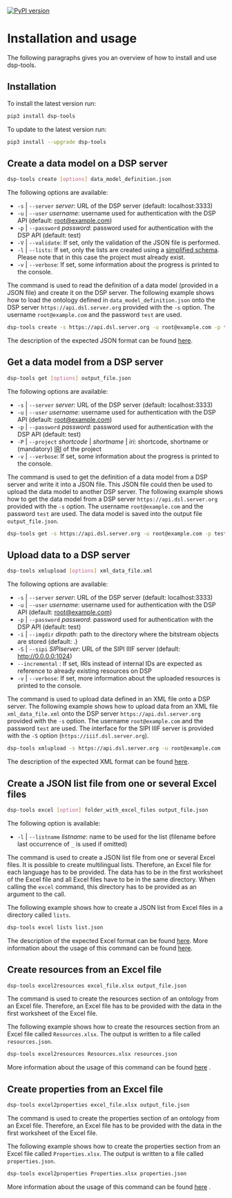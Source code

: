 [![PyPI version](https://badge.fury.io/py/dsp-tools.svg)](https://badge.fury.io/py/dsp-tools)

# Installation and usage

The following paragraphs gives you an overview of how to install and use dsp-tools.

## Installation

To install the latest version run:

```bash
pip3 install dsp-tools
```

To update to the latest version run:

```bash
pip3 install --upgrade dsp-tools
```

## Create a data model on a DSP server

```bash
dsp-tools create [options] data_model_definition.json
```

The following options are available:

- `-s` | `--server` _server_: URL of the DSP server (default: localhost:3333)
- `-u` | `--user` _username_: username used for authentication with the DSP API (default: root@example.com)
- `-p` | `--password` _password_: password used for authentication with the DSP API (default: test)
- `-V` | `--validate`: If set, only the validation of the JSON file is performed.
- `-l` | `--lists`: If set, only the lists are created using a [simplified schema](./dsp-tools-create.md#lists). Please
  note that in this case the project must already exist.
- `-v` | `--verbose`: If set, some information about the progress is printed to the console.

The command is used to read the definition of a data model (provided in a JSON file) and create it on the DSP server.
The following example shows how to load the ontology defined in `data_model_definition.json` onto the DSP
server `https://api.dsl.server.org` provided with the `-s` option. The username `root@example.com` and the password
`test` are used.

```bash
dsp-tools create -s https://api.dsl.server.org -u root@example.com -p test data_model_definition.json
```

The description of the expected JSON format can be found [here](./dsp-tools-create.md).

## Get a data model from a DSP server

```bash
dsp-tools get [options] output_file.json
```

The following options are available:

- `-s` | `--server` _server_: URL of the DSP server (default: localhost:3333)
- `-u` | `--user` _username_: username used for authentication with the DSP API (default: root@example.com)
- `-p` | `--password` _password_: password used for authentication with the DSP API (default: test)
- `-P` | `--project` _shortcode_ | _shortname_ | _iri_: shortcode, shortname or (mandatory)
  [IRI](https://en.wikipedia.org/wiki/Internationalized_Resource_Identifier) of the project
- `-v` | `--verbose`: If set, some information about the progress is printed to the console.

The command is used to get the definition of a data model from a DSP server and write it into a JSON file. This JSON
file could then be used to upload the data model to another DSP server. The following example shows how to get the data
model from a DSP server `https://api.dsl.server.org` provided with the `-s` option. The username `root@example.com` and
the password `test` are used. The data model is saved into the output file `output_file.json`.

```bash
dsp-tools get -s https://api.dsl.server.org -u root@example.com -p test -P my_project output_file.json
```

## Upload data to a DSP server

```bash
dsp-tools xmlupload [options] xml_data_file.xml
```

The following options are available:

- `-s` | `--server` _server_: URL of the DSP server (default: localhost:3333)
- `-u` | `--user` _username_: username used for authentication with the DSP API (default: root@example.com)
- `-p` | `--password` _password_: password used for authentication with the DSP API (default: test)
- `-i` | `--imgdir` _dirpath_: path to the directory where the bitstream objects are stored (default: .)
- `-S` | `--sipi` _SIPIserver_: URL of the SIPI IIIF server (default: http://0.0.0.0:1024)
- `--incremental` : If set, IRIs instead of internal IDs are expected as reference to already existing resources on DSP
- `-v` | `--verbose`: If set, more information about the uploaded resources is printed to the console.

The command is used to upload data defined in an XML file onto a DSP server. The following example shows how to upload
data from an XML file `xml_data_file.xml` onto the DSP server `https://api.dsl.server.org` provided with the `-s`
option. The username `root@example.com` and the password `test` are used. The interface for the SIPI IIIF server is
provided with the `-S`
option (`https://iiif.dsl.server.org`).

```bash
dsp-tools xmlupload -s https://api.dsl.server.org -u root@example.com -p test -S https://iiif.dsl.server.org xml_data_file.xml
```

The description of the expected XML format can be found [here](./dsp-tools-xmlupload.md).

## Create a JSON list file from one or several Excel files

```bash
dsp-tools excel [option] folder_with_excel_files output_file.json
```

The following option is available:

- `-l` | `--listname` _listname_: name to be used for the list (filename before last occurrence of `_` is used if
  omitted)

The command is used to create a JSON list file from one or several Excel files. It is possible to create multilingual
lists. Therefore, an Excel file for each language has to be provided. The data has to be in the first worksheet of the
Excel file and all Excel files have to be in the same directory. When calling the `excel` command, this directory has to
be provided as an argument to the call.

The following example shows how to create a JSON list from Excel files in a directory called `lists`.

```bash
dsp-tools excel lists list.json
```

The description of the expected Excel format can be found [here](./dsp-tools-create.md#lists-from-excel). More
information about the usage of this command can be
found [here](./dsp-tools-excel.md#create-a-list-from-one-or-several-excel-files).

## Create resources from an Excel file

```bash
dsp-tools excel2resources excel_file.xlsx output_file.json
```

The command is used to create the resources section of an ontology from an Excel file. Therefore, an Excel file has to
be provided with the data in the first worksheet of the Excel file.

The following example shows how to create the resources section from an Excel file called `Resources.xlsx`. The output
is written to a file called `resources.json`.

```bash
dsp-tools excel2resources Resources.xlsx resources.json
```

More information about the usage of this command can be
found [here](./dsp-tools-excel.md#create-the-resources-for-a-data-model-from-an-excel-file)
.

## Create properties from an Excel file

```bash
dsp-tools excel2properties excel_file.xlsx output_file.json
```

The command is used to create the properties section of an ontology from an Excel file. Therefore, an Excel file has to
be provided with the data in the first worksheet of the Excel file.

The following example shows how to create the properties section from an Excel file called `Properties.xlsx`. The output
is written to a file called `properties.json`.

```bash
dsp-tools excel2properties Properties.xlsx properties.json
```

More information about the usage of this command can be found
[here](./dsp-tools-excel.md#create-the-properties-for-a-data-model-from-an-excel-file)
.
